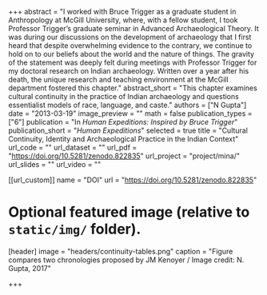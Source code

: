 +++
abstract = "I worked with Bruce Trigger as a graduate student in Anthropology at McGill University, where, with a fellow student, I took Professor Trigger’s graduate seminar in Advanced Archaeological Theory. It was during our discussions on the development of archaeology that I first heard that despite overwhelming evidence to the contrary, we continue to hold on to our beliefs about the world and the nature of things. The gravity of the statement was deeply felt during meetings with Professor Trigger for my doctoral research on Indian archaeology. Written over a year after his death, the unique research and teaching environment at the McGill department fostered this chapter."
abstract_short = "This chapter examines cultural continuity in the practice of Indian archaeology and questions essentialist models of race, language, and caste."
authors = ["N Gupta"]
date = "2013-03-19"
image_preview = ""
math = false
publication_types = ["6"]
publication = "In *Human Expeditions: Inspired by Bruce Trigger*"
publication_short = "*Human Expeditions*"
selected = true
title = "Cultural Continuity, Identity and Archaeological Practice in the Indian Context"
url_code = ""
url_dataset = ""
url_pdf = "https://doi.org/10.5281/zenodo.822835"
url_project = "project/mina/"
url_slides = ""
url_video = ""

[[url_custom]]
name = "DOI"
url = "https://doi.org/10.5281/zenodo.822835"

# Optional featured image (relative to `static/img/` folder).
[header]
image = "headers/continuity-tables.png"
caption = "Figure compares two chronologies proposed by JM Kenoyer / Image credit: N. Gupta, 2017"

+++
